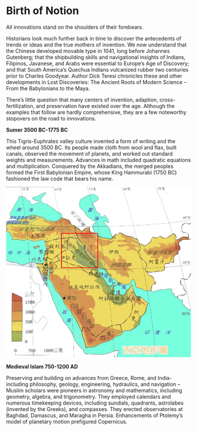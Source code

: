 # Birth of Notion

All innovations stand on the shoulders of their forebears. 





Historians look much further back in time to discover the antecedents of trends or ideas and the true mothers of invention. We now understand that the Chinese developed movable type in 1041, long before Johannes Gutenberg; that the shipbuilding skills and navigational insights of Indians, Filipinos, Javanese, and Arabs were essential to Europe’s Age of Discovery; and that South America’s Quechua Indians vulcanized rubber two centuries prior to Charles Goodyear. Author Dick Teresi chronicles these and other developments in Lost Discoveries: The Ancient Roots of Modern Science – From the Babylonians to the Maya.

There’s little question that many centers of invention, adaption, cross-fertilization, and preservation have existed over the age. Although the examples that follow are hardly comprehensive, they are a few noteworthy stopovers on the road to innovations.

**Sumer 3500 BC-1775 BC** 

This Tigris-Euphrates valley culture invented a form of writing and the wheel around 3500 BC. Its people made cloth from wool and flax, built canals, observed the movement of planets, and worked out standard weights and measurements. Advances in math included quadratic equations and multiplication. Conquered by the Akkadians, the merged peoples formed the First Babylonian Empire, whose King Hammurabi \(1750 BC\) fashioned the law code that bears his name.

![Mesopotamian plain](.gitbook/assets/1b4c510fd9f9d72ad25ebdead12a2834349bbb0b.jpg)

**Medieval Islam 750-1200 AD** 

Preserving and building on advances from Greece, Rome, and India- including philosophy, geology, engineering, hydraulics, and navigation –Muslim scholars were pioneers in astronomy and mathematics, including geometry, algebra, and trigonometry. They employed calendars and numerous timekeeping devices, including sundials, quadrants, astrolabes \(invented by the Greeks\), and compasses. They erected observatories at Baghdad, Damascus, and Maragha in Persia. Enhancements of Ptolemy’s model of planetary motion prefigured Copernicus.

